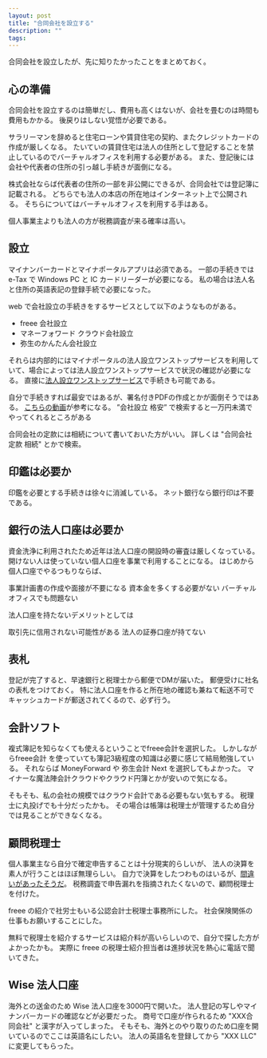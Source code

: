 ```yaml
---
layout: post
title: "合同会社を設立する"
description: ""
tags: 
---
```


合同会社を設立したが、先に知りたかったことをまとめておく。

## 心の準備

合同会社を設立するのは簡単だし、費用も高くはないが、会社を畳むのは時間も費用もかかる。
後戻りはしない覚悟が必要である。

サラリーマンを辞めると住宅ローンや賃貸住宅の契約、またクレジットカードの作成が厳しくなる。
たいていの賃貸住宅は法人の住所として登記することを禁止しているのでバーチャルオフィスを利用する必要がある。
また、登記後には会社や代表者の住所の引っ越し手続きが面倒になる。

株式会社ならば代表者の住所の一部を非公開にできるが、合同会社では登記簿に記載される。
どちらでも法人の本店の所在地はインターネット上で公開される。
そちらについてはバーチャルオフィスを利用する手はある。

個人事業主よりも法人の方が税務調査が来る確率は高い。

## 設立

マイナンバーカードとマイナポータルアプリは必須である。
一部の手続きでは e-Tax で Windows PC と IC カードリーダーが必要になる。
私の場合は法人名と住所の英語表記の登録手続で必要になった。

web で会社設立の手続きをするサービスとして以下のようなものがある。

* freee 会社設立
* マネーフォワード クラウド会社設立
* 弥生のかんたん会社設立

それらは内部的にはマイナポータルの法人設立ワンストップサービスを利用していて、場合によっては法人設立ワンストップサービスで状況の確認が必要になる。
直接に[法人設立ワンストップサービス](https://app.e-oss.myna.go.jp/Application/ecOssTop/)で手続きも可能である。

自分で手続きすれば最安ではあるが、署名付きPDFの作成とかが面倒そうではある。
[こちらの動画](https://youtu.be/GmpxalGkcRI?si=ZMiqwBQ8F-GTypq_)が参考になる。
”会社設立 格安” で検索すると一万円未満でやってくれるところがある

合同会社の定款には相続について書いておいた方がいい。
詳しくは "合同会社 定款 相続" とかで検索。

## 印鑑は必要か

印鑑を必要とする手続きは徐々に消滅している。
ネット銀行なら銀行印は不要である。

## 銀行の法人口座は必要か

資金洗浄に利用されたため近年は法人口座の開設時の審査は厳しくなっている。
開けない人は使っていない個人口座を事業で利用することになる。
はじめから個人口座でやるつもりならば、

事業計画書の作成や面接が不要になる
資本金を多くする必要がない
バーチャルオフィスでも問題ない

法人口座を持たないデメリットとしては

取引先に信用されない可能性がある
法人の証券口座が持てない

## 表札

登記が完了すると、早速銀行と税理士から郵便でDMが届いた。
郵便受けに社名の表札をつけておく。
特に法人口座を作ると所在地の確認も兼ねて転送不可でキャッシュカードが郵送されてくるので、必ず行う。

## 会計ソフト

複式簿記を知らなくても使えるということでfreee会計を選択した。
しかしながらfreee会計 を使っていても簿記3級程度の知識は必要に感じて結局勉強している。
それならば MoneyForward  や 弥生会計 Next を選択してもよかった。
マイナーな魔法陣会計クラウドやクラウド円簿とかが安いので気になる。

そもそも、私の会社の規模ではクラウド会計である必要もない気もする。
税理士に丸投げでも十分だったかも。
その場合は帳簿は税理士が管理するため自分では見ることができなくなる。

## 顧問税理士

個人事業主なら自分で確定申告することは十分現実的らしいが、
法人の決算を素人が行うことはほぼ無理らしい。
自力で決算をしたつわものはいるが、[間違いがあったそうだ](https://note.com/t2y1979/n/n2ec8fd47749e#d6e11aa1-1582-45dd-9312-67a2e83be697)。
税務調査で申告漏れを指摘されたくないので、顧問税理士を付けた。

freee の紹介で社労士もいる公認会計士税理士事務所にした。
社会保険関係の仕事もお願いすることにした。

無料で税理士を紹介するサービスは紹介料が高いらしいので、自分で探した方がよかったかも。
実際に freee の税理士紹介担当者は進捗状況を熱心に電話で聞いてきた。

## Wise 法人口座

海外との送金のため Wise 法人口座を3000円で開いた。
法人登記の写しやマイナンバーカードの確認などが必要だった。
商号で口座が作られるため "XXX合同会社" と漢字が入ってしまった。
そもそも、海外とのやり取りのため口座を開いているのでここは英語名にしたい。
法人の英語名を登録してから "XXX LLC" に変更してもらった。
